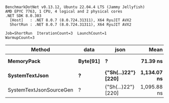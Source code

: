 ```

BenchmarkDotNet v0.13.12, Ubuntu 22.04.4 LTS (Jammy Jellyfish)
AMD EPYC 7763, 1 CPU, 4 logical and 2 physical cores
.NET SDK 8.0.303
  [Host]   : .NET 8.0.7 (8.0.724.31311), X64 RyuJIT AVX2
  ShortRun : .NET 8.0.7 (8.0.724.31311), X64 RyuJIT AVX2

Job=ShortRun  IterationCount=3  LaunchCount=1  
WarmupCount=3  

```
| Method                  | data     | json                | Mean        | Error     | StdDev    | Min         | Max         | Gen0   | Allocated |
|------------------------ |--------- |-------------------- |------------:|----------:|----------:|------------:|------------:|-------:|----------:|
| **MemoryPack**              | **Byte[91]** | **?**                   |    **71.39 ns** |  **14.01 ns** |  **0.768 ns** |    **70.74 ns** |    **72.24 ns** | **0.0019** |     **168 B** |
| **SystemTextJson**          | **?**        | **{&quot;Sh(...)22&quot;} [220]** | **1,134.07 ns** | **252.48 ns** | **13.839 ns** | **1,119.60 ns** | **1,147.18 ns** | **0.0019** |     **168 B** |
| SystemTextJsonSourceGen | ?        | {&quot;Sh(...)22&quot;} [220] | 1,095.88 ns | 308.95 ns | 16.934 ns | 1,078.55 ns | 1,112.39 ns | 0.0019 |     168 B |
